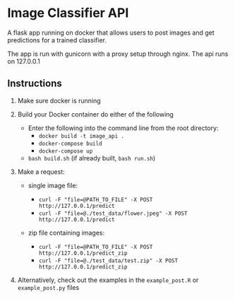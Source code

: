 # Image Classifier API

A flask app running on docker that allows users to post images and get predictions for a trained classifier.

The app is run with gunicorn with a proxy setup through nginx. The api runs on 127.0.0.1

## Instructions
1. Make sure docker is running
2. Build your Docker container do either of the following
    - Enter the following into the command line from the root directory:
        - `docker build -t image_api .`
        - `docker-compose build`
        - `docker-compose up`
    - `bash build.sh` (if already built, `bash run.sh`)

3. Make a request:
    - single image file:
        - `curl -F "file=@PATH_TO_FILE" -X POST http://127.0.0.1/predict`
        - `curl -F "file=@./test_data/flower.jpeg" -X POST http://127.0.0.1/predict`
    
    - zip file containing images:
        - `curl -F "file=@PATH_TO_FILE" -X POST http://127.0.0.1/predict_zip`
        - `curl -F "file=@./test_data/test.zip" -X POST http://127.0.0.1/predict_zip`

4. Alternatively, check out the examples in the `example_post.R` or `example_post.py` files
